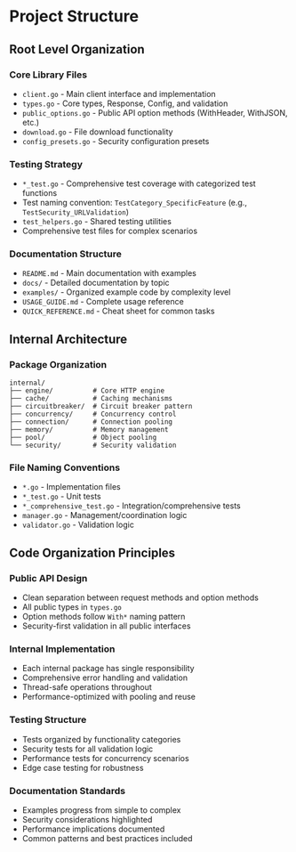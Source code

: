 # Project Structure

## Root Level Organization

### Core Library Files
- `client.go` - Main client interface and implementation
- `types.go` - Core types, Response, Config, and validation
- `public_options.go` - Public API option methods (WithHeader, WithJSON, etc.)
- `download.go` - File download functionality
- `config_presets.go` - Security configuration presets

### Testing Strategy
- `*_test.go` - Comprehensive test coverage with categorized test functions
- Test naming convention: `TestCategory_SpecificFeature` (e.g., `TestSecurity_URLValidation`)
- `test_helpers.go` - Shared testing utilities
- Comprehensive test files for complex scenarios

### Documentation Structure
- `README.md` - Main documentation with examples
- `docs/` - Detailed documentation by topic
- `examples/` - Organized example code by complexity level
- `USAGE_GUIDE.md` - Complete usage reference
- `QUICK_REFERENCE.md` - Cheat sheet for common tasks

## Internal Architecture

### Package Organization
```
internal/
├── engine/          # Core HTTP engine
├── cache/           # Caching mechanisms  
├── circuitbreaker/  # Circuit breaker pattern
├── concurrency/     # Concurrency control
├── connection/      # Connection pooling
├── memory/          # Memory management
├── pool/            # Object pooling
└── security/        # Security validation
```

### File Naming Conventions
- `*.go` - Implementation files
- `*_test.go` - Unit tests
- `*_comprehensive_test.go` - Integration/comprehensive tests
- `manager.go` - Management/coordination logic
- `validator.go` - Validation logic

## Code Organization Principles

### Public API Design
- Clean separation between request methods and option methods
- All public types in `types.go`
- Option methods follow `With*` naming pattern
- Security-first validation in all public interfaces

### Internal Implementation
- Each internal package has single responsibility
- Comprehensive error handling and validation
- Thread-safe operations throughout
- Performance-optimized with pooling and reuse

### Testing Structure
- Tests organized by functionality categories
- Security tests for all validation logic
- Performance tests for concurrency scenarios
- Edge case testing for robustness

### Documentation Standards
- Examples progress from simple to complex
- Security considerations highlighted
- Performance implications documented
- Common patterns and best practices included